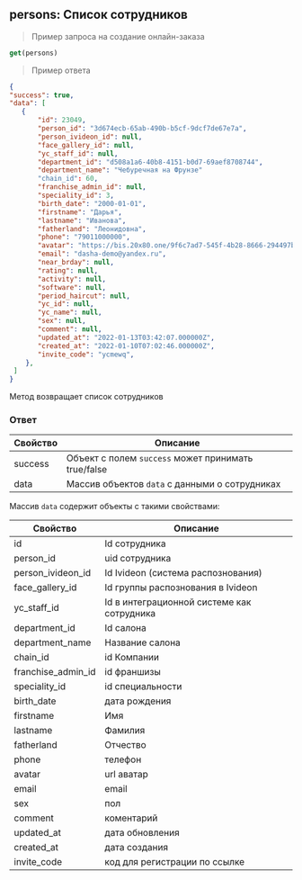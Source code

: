 ## persons: Список сотрудников

> Пример запроса на создание онлайн-заказа
```javascript
get(persons)
```

> Пример ответа
```json
{
"success": true,
"data": [
   {
       "id": 23049,
       "person_id": "3d674ecb-65ab-490b-b5cf-9dcf7de67e7a",
       "person_ivideon_id": null,
       "face_gallery_id": null,
       "yc_staff_id": null,
       "department_id": "d508a1a6-40b8-4151-b0d7-69aef8708744",
       "department_name": "Чебуречная на Фрунзе"
       "chain_id": 60,
       "franchise_admin_id": null,
       "speciality_id": 3,
       "birth_date": "2000-01-01",
       "firstname": "Дарья",
       "lastname": "Иванова",
       "fatherland": "Леонидовна",
       "phone": "79011000000",
       "avatar": "https://bis.20x80.one/9f6c7ad7-545f-4b28-8666-294497b94716",
       "email": "dasha-demo@yandex.ru",
       "near_brday": null,
       "rating": null,
       "activity": null,
       "software": null,
       "period_haircut": null,
       "yc_id": null,
       "yc_name": null,
       "sex": null,
       "comment": null,
       "updated_at": "2022-01-13T03:42:07.000000Z",
       "created_at": "2022-01-10T07:02:46.000000Z",
       "invite_code": "ycmewq",
    },
 ]
}
```


Метод возвращает список сотрудников

### Ответ

Свойство | Описание
-------- | --------
success | Объект с полем `success` может принимать true/false
data | Массив объектов `data` с данными о сотрудниках

Массив `data` содержит объекты с такими свойствами:

Свойство | Описание
-------- | --------
id| Id сотрудника
person_id|uid сотрудника
person_ivideon_id|Id Ivideon (система распознования)
face_gallery_id| Id группы распознования в Ivideon
yc_staff_id| Id в интеграционной системе как сотрудника
department_id| Id салона
department_name| Название салона
chain_id| id Компании
franchise_admin_id| id франшизы
speciality_id| id специальности
birth_date| дата рождения
firstname| Имя
lastname| Фамилия
fatherland| Отчество
phone| телефон
avatar| url аватар
email| email
sex| пол
comment| коментарий
updated_at| дата обновления
created_at| дата создания
invite_code| код для регистрации по ссылке
